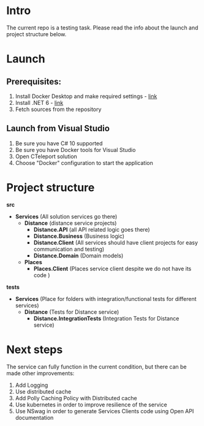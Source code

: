 # Intro
The current repo is a testing task. Please read the info about the launch and project structure below.

# Launch
## Prerequisites:
1. Install Docker Desktop and make required settings - [link](https://www.docker.com/products/docker-desktop)
2. Install .NET 6 - [link](https://dotnet.microsoft.com/en-us/download/dotnet/6.0)
3. Fetch sources from the repository

## Launch from Visual Studio
1. Be sure you have C# 10 supported
2. Be sure you have Docker tools for Visual Studio
3. Open CTeleport solution
4. Choose "Docker" configuration to start the application

# Project structure
<b>src</b>
- <b>Services</b> (All solution services go there)
  - <b>Distance</b> (distance service projects)
    - <b>Distance.API</b>      (all API related logic goes there)
    - <b>Distance.Business</b> (Business logic)
    - <b>Distance.Client</b>   (All services should have client projects for easy communication and testing)
    - <b>Distance.Domain</b>   (Domain models)
  - <b>Places</b>
    - <b>Places.Client</b>     (Places service client despite we do not have its code )

<b>tests</b> 
 - <b>Services</b> (Place for folders with integration/functional tests for different services)
   - <b>Distance</b> (Tests for Distance service)
     - <b>Distance.IntegrationTests</b> (Integration Tests for Distance service)


# Next steps
The service can fully function in the current condition, but there can be made other improvements:
1. Add Logging
2. Use distributed cache
3. Add Polly Caching Policy with Distributed cache
4. Use kubernetes in order to improve resilience of the service
5. Use NSwag in order to generate Services Clients code using Open API documentation
